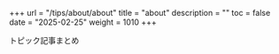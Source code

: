 +++
url = "/tips/about/about"
title = "about"
description = ""
toc = false
date = "2025-02-25"
weight = 1010
+++

トピック記事まとめ
